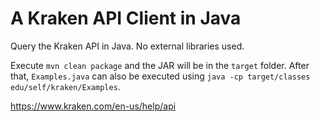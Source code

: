 # A Kraken API Client in Java
Query the Kraken API in Java. No external libraries used.

Execute `mvn clean package` and the JAR will be in the `target` folder. After that, `Examples.java` can also be executed using `java -cp target/classes edu/self/kraken/Examples`.

https://www.kraken.com/en-us/help/api
